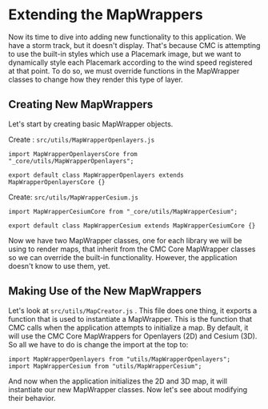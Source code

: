 # Extending the MapWrappers

Now its time to dive into adding new functionality to this application. We have a storm track, but it doesn't display. That's because CMC is attempting to use the built-in styles which use a Placemark image, but we want to dynamically style each Placemark according to the wind speed registered at that point. To do so, we must override functions in the MapWrapper classes to change how they render this type of layer.

## Creating New MapWrappers

Let's start by creating basic MapWrapper objects.

Create : `src/utils/MapWrapperOpenlayers.js`

```
import MapWrapperOpenlayersCore from "_core/utils/MapWrapperOpenlayers";

export default class MapWrapperOpenlayers extends MapWrapperOpenlayersCore {}
```

Create: `src/utils/MapWrapperCesium.js`

```
import MapWrapperCesiumCore from "_core/utils/MapWrapperCesium";

export default class MapWrapperCesium extends MapWrapperCesiumCore {}
```

Now we have two MapWrapper classes, one for each library we will be using to render maps, that inherit from the CMC Core MapWrapper classes so we can override the built-in functionality. However, the application doesn't know to use them, yet.

## Making Use of the New MapWrappers

Let's look at `src/utils/MapCreator.js` . This file does one thing, it exports a function that is used to instantiate a MapWrapper. This is the function that CMC calls when the application attempts to initialize a map. By default, it will use the CMC Core MapWrappers for Openlayers \(2D\) and Cesium \(3D\). So all we have to do is change the import at the top to:

```
import MapWrapperOpenlayers from "utils/MapWrapperOpenlayers";
import MapWrapperCesium from "utils/MapWrapperCesium";
```

And now when the application initializes the 2D and 3D map, it will instantiate our new MapWrapper classes. Now let's see about modifying their behavior.



